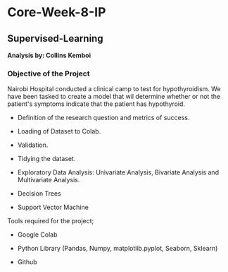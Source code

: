 # Core-Week-8-IP

## Supervised-Learning

**Analysis by: Collins Kemboi**

### Objective of the Project

Nairobi Hospital conducted a clinical camp to test for hypothyroidism. We have been tasked to create a model that wil determine whether or not the patient's symptoms indicate that the patient has hypothyroid.

* Definition of the research question and metrics of success.

* Loading of Dataset to Colab.

* Validation.

* Tidying the dataset.

* Exploratory Data Analysis: Univariate Analysis, Bivariate Analysis and Multivariate Analysis.

* Decision Trees

* Support Vector Machine



Tools required for the project;

* Google Colab

* Python Library (Pandas, Numpy, matplotlib.pyplot, Seaborn, Sklearn)

* Github
